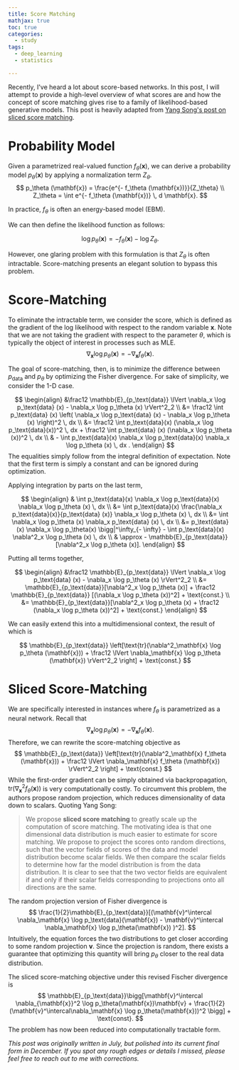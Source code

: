 ```yaml
---
title: Score Matching
mathjax: true
toc: true
categories:
  - study
tags:
  - deep_learning
  - statistics

---
```


Recently, I've heard a lot about score-based networks. In this post, I will attempt to provide a high-level overview of what scores are and how the concept of score matching gives rise to a family of likelihood-based generative models. This post is heavily adapted from [Yang Song's post on sliced score matching](https://yang-song.github.io/blog/2019/ssm/). 

# Probability Model

Given a parametrized real-valued function $f_\theta(\mathbf{x})$, we can derive a probability model $p_\theta(\mathbf{x})$ by applying a normalization term $Z_\theta$.
$$
p_\theta (\mathbf{x}) = \frac{e^{- f_\theta (\mathbf{x})}}{Z_\theta} \\
Z_\theta = \int e^{- f_\theta (\mathbf{x})} \, d \mathbf{x}.
$$

In practice, $f_\theta$ is often an energy-based model (EBM). 

We can then define the likelihood function as follows:

$$
\log p_\theta (\mathbf{x}) = - f_\theta (\mathbf{x}) - \log Z_\theta.
$$

However, one glaring problem with this formulation is that $Z_\theta$ is often intractable. Score-matching presents an elegant solution to bypass this problem.

# Score-Matching

To eliminate the intractable term, we consider the score, which is defined as the gradient of the log likelihood with respect to the random variable $\mathbf{x}$. Note that we are not taking the gradient with respect to the parameter $\theta$, which is typically the object of interest in processes such as MLE.
$$
\nabla_\mathbf{x} \log p_\theta (\mathbf{x}) = - \nabla_\mathbf{x} f_\theta (\mathbf{x}).
$$

The goal of score-matching, then, is to minimize the difference between $p_\text{data}$ and $p_\theta$ by optimizing the Fisher divergence. For sake of simplicity, we consider the 1-D case.

$$
\begin{align}
&\frac12 \mathbb{E}_{p_\text{data}} \lVert \nabla_x \log p_\text{data} (x) - \nabla_x \log p_\theta (x) \rVert^2_2 \\
&= \frac12 \int p_\text{data} (x) \left( \nabla_x \log p_\text{data} (x) - \nabla_x \log p_\theta (x) \right)^2 \, dx \\
&= \frac12 \int p_\text{data}(x) (\nabla_x \log p_\text{data}(x))^2 \, dx + \frac12 \int p_\text{data} (x) (\nabla_x \log p_\theta (x))^2 \, dx \\
& - \int p_\text{data}(x) \nabla_x \log p_\text{data}(x) \nabla_x \log p_\theta (x) \, dx .
\end{align}
$$
The equalities simply follow from the integral definition of expectation. Note that the first term is simply a constant and can be ignored during optimization.

Applying integration by parts on the last term, 

$$
\begin{align}
& \int p_\text{data}(x) \nabla_x \log p_\text{data}(x) \nabla_x \log p_\theta (x) \, dx \\
&= \int p_\text{data}(x) \frac{\nabla_x p_\text{data}(x)}{p_\text{data} (x)} \nabla_x \log p_\theta (x) \, dx \\ 
&= \int \nabla_x \log p_\theta (x) \nabla_x p_\text{data} (x) \, dx \\
&= p_\text{data}(x) \nabla_x \log p_\theta(x) \bigg|^\infty_{- \infty} - \int p_\text{data}(x) \nabla^2_x \log p_\theta (x) \, dx \\
& \approx - \mathbb{E}_{p_\text{data}}[\nabla^2_x \log p_\theta (x)].
\end{align}
$$


Putting all terms together, 


$$
\begin{align}
&\frac12 \mathbb{E}_{p_\text{data}} \lVert \nabla_x \log p_\text{data} (x) - \nabla_x \log p_\theta (x) \rVert^2_2 \\
&= \mathbb{E}_{p_\text{data}}[\nabla^2_x \log p_\theta (x)] + \frac12 \mathbb{E}_{p_\text{data}} [(\nabla_x \log p_\theta (x))^2] + \text{const.} \\
&= \mathbb{E}_{p_\text{data}}[\nabla^2_x \log p_\theta (x) + \frac12 (\nabla_x \log p_\theta (x))^2] + \text{const.}
\end{align}
$$


We can easily extend this into a multidimensional context, the result of which is


$$
\mathbb{E}_{p_\text{data}} \left[\text{tr}(\nabla^2_\mathbf{x} \log p_\theta (\mathbf{x})) + \frac12 \lVert \nabla_\mathbf{x} \log p_\theta (\mathbf{x}) \rVert^2_2 \right] + \text{const.}
$$

# Sliced Score-Matching

We are specifically interested in instances where $f_\theta$ is parametrized as a neural network. Recall that 
$$
\nabla_\mathbf{x} \log p_\theta (\mathbf{x}) = - \nabla_\mathbf{x} f_\theta (\mathbf{x}).
$$
Therefore, we can rewrite the score-matching objective as 
$$
\mathbb{E}_{p_\text{data}} \left[\text{tr}(\nabla^2_\mathbf{x} f_\theta (\mathbf{x})) + \frac12 \lVert \nabla_\mathbf{x} f_\theta (\mathbf{x}) \rVert^2_2 \right] + \text{const.}
$$
While the first-order gradient can be simply obtained via backpropagation, $\text{tr}(\nabla^2_\mathbf{x} f_\theta (\mathbf{x}))$ is very computationally costly. To circumvent this problem, the authors propose random projection, which reduces dimensionality of data down to scalars. Quoting Yang Song:

>  We propose **sliced score matching** to greatly scale up the computation of score matching. The motivating idea is that one dimensional data distribution is much easier to estimate for score matching. We propose to project the scores onto random directions, such that the vector fields of scores of the data and model distribution become scalar fields. We then compare the scalar fields to determine how far the model distribution is from the data distribution. It is clear to see that the two vector fields are equivalent if and only if their scalar fields corresponding to projections onto all directions are the same. 

The random projection version of Fisher divergence is
$$
\frac{1}{2}\mathbb{E}_{p_\text{data}}[(\mathbf{v}^\intercal \nabla_\mathbf{x} \log p_\text{data}(\mathbf{x}) - \mathbf{v}^\intercal \nabla_\mathbf{x} \log p_\theta(\mathbf{x}) )^2].
$$
Intuitively, the equation forces the two distributions to get closer according to some random projection $\mathbf{v}$. Since the projection is random, there exists a guarantee that optimizing this quantity will bring $p_\theta$ closer to the real data distribution.

The sliced score-matching objective under this revised Fischer divergence is
$$
\mathbb{E}_{p_\text{data}}\bigg[\mathbf{v}^\intercal \nabla_{\mathbf{x}}^2 \log p_\theta(\mathbf{x})\mathbf{v} + \frac{1}{2} (\mathbf{v}^\intercal\nabla_\mathbf{x} \log p_\theta(\mathbf{x}))^2 \bigg] + \text{const}.
$$
The problem has now been reduced into computationally tractable form.



*This post was originally written in July, but polished into its current final form in December. If you spot any rough edges or details I missed, please feel free to reach out to me with corrections.*

